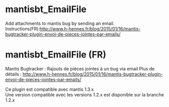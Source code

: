 # mantisbt_EmailFile
Add attachments to mantis bug by sending an email.
Instructions(FR):http://www.h-hennes.fr/blog/2015/01/16/mantis-bugtracker-plugin-envoi-de-pieces-jointes-par-emails/

# mantisbt_EmailFile (FR)
Mantis Bugtracker : Rajouts de pièces jointes à un bug via email
Plus de détails : http://www.h-hennes.fr/blog/2015/01/16/mantis-bugtracker-plugin-envoi-de-pieces-jointes-par-emails/

Ce plugin est compatible avec mantis 1.3.x  
Une version compatible avec les versions 1.2.x est disponible sur la branche 1.2.x
